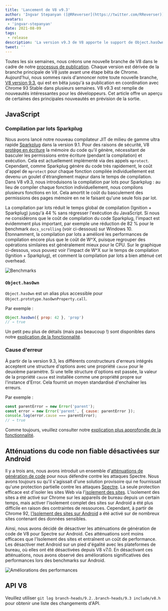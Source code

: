 ```yaml
---
title: 'Lancement de V8 v9.3'
author: 'Ingvar Stepanyan ([@RReverser](https://twitter.com/RReverser))'
avatars:
 - 'ingvar-stepanyan'
date: 2021-08-09
tags:
 - release
description: 'La version v9.3 de V8 apporte le support de Object.hasOwn et des causes d&apos;erreurs, améliore les performances de compilation et désactive les atténuations de génération de code non fiable sur Android.'
tweet: ''
---
```

Toutes les six semaines, nous créons une nouvelle branche de V8 dans le cadre de notre [processus de publication](https://v8.dev/docs/release-process). Chaque version est dérivée de la branche principale de V8 juste avant une étape bêta de Chrome. Aujourd&apos;hui, nous sommes ravis d&apos;annoncer notre toute nouvelle branche, [V8 version 9.3](https://chromium.googlesource.com/v8/v8.git/+log/branch-heads/9.3), qui est en bêta jusqu&apos;à sa publication en coordination avec Chrome 93 Stable dans plusieurs semaines. V8 v9.3 est remplie de nouveautés intéressantes pour les développeurs. Cet article offre un aperçu de certaines des principales nouveautés en prévision de la sortie.

<!--truncate-->
## JavaScript

### Compilation par lots Sparkplug

Nous avons lancé notre nouveau compilateur JIT de milieu de gamme ultra rapide [Sparkplug](https://v8.dev/blog/sparkplug) dans la version 9.1. Pour des raisons de sécurité, V8 [protège en écriture](https://en.wikipedia.org/wiki/W%5EX) la mémoire du code qu&apos;il génère, nécessitant de basculer les permissions entre écriture (pendant la compilation) et exécution. Cela est actuellement implémenté via des appels `mprotect`. Cependant, comme Sparkplug génère du code très rapidement, le coût d&apos;appel de `mprotect` pour chaque fonction compilée individuellement est devenu un goulet d&apos;étranglement majeur dans le temps de compilation. Dans V8 v9.3, nous introduisons la compilation par lots pour Sparkplug : au lieu de compiler chaque fonction individuellement, nous compilons plusieurs fonctions en lot. Cela amortit le coût du basculement des permissions des pages mémoire en ne le faisant qu&apos;une seule fois par lot.

La compilation par lots réduit le temps global de compilation (Ignition + Sparkplug) jusqu&apos;à 44 % sans régresser l&apos;exécution du JavaScript. Si nous ne considérons que le coût de compilation du code Sparkplug, l&apos;impact est évidemment plus important, par exemple une réduction de 82 % pour le benchmark `docs_scrolling` (voir ci-dessous) sur Windows 10. Étonnamment, la compilation par lots a amélioré les performances de compilation encore plus que le coût de W^X, puisque regrouper des opérations similaires est généralement mieux pour le CPU. Sur le graphique ci-dessous, vous pouvez voir l&apos;impact de W^X sur le temps de compilation (Ignition + Sparkplug), et comment la compilation par lots a bien atténué cet overhead.

![Benchmarks](/_img/v8-release-93/sparkplug.svg)

### `Object.hasOwn`

`Object.hasOwn` est un alias plus accessible pour `Object.prototype.hasOwnProperty.call`.

Par exemple :

```javascript
Object.hasOwn({ prop: 42 }, 'prop')
// → true
```

Un petit peu plus de détails (mais pas beaucoup !) sont disponibles dans notre [explication de la fonctionnalité](https://v8.dev/features/object-has-own).

### Cause d'erreur

À partir de la version 9.3, les différents constructeurs d&apos;erreurs intégrés acceptent une structure d&apos;options avec une propriété `cause` pour le deuxième paramètre. Si une telle structure d&apos;options est passée, la valeur de la propriété `cause` est installée comme une propriété propre sur l&apos;instance d&apos;Error. Cela fournit un moyen standardisé d&apos;enchaîner les erreurs.

Par exemple :

```javascript
const parentError = new Error('parent');
const error = new Error('parent', { cause: parentError });
console.log(error.cause === parentError);
// → true
```

Comme toujours, veuillez consulter notre [explication plus approfondie de la fonctionnalité](https://v8.dev/features/error-cause).

## Atténuations du code non fiable désactivées sur Android

Il y a trois ans, nous avons introduit un ensemble d&apos;[atténuations de génération de code](https://v8.dev/blog/spectre) pour nous défendre contre les attaques Spectre. Nous avons toujours su qu&apos;il s&apos;agissait d&apos;une solution provisoire qui ne fournissait qu&apos;une protection partielle contre les attaques [Spectre](https://spectreattack.com/spectre.pdf). La seule protection efficace est d&apos;isoler les sites Web via l&apos;[isolement des sites](https://blog.chromium.org/2021/03/mitigating-side-channel-attacks.html). L&apos;isolement des sites a été activé sur Chrome sur les appareils de bureau depuis un certain temps, mais activer l&apos;isolement complet des sites sur Android a été plus difficile en raison des contraintes de ressources. Cependant, à partir de Chrome 92, [l&apos;Isolement des sites sur Android](https://security.googleblog.com/2021/07/protecting-more-with-site-isolation.html) a été activé sur de nombreux sites contenant des données sensibles.

Ainsi, nous avons décidé de désactiver les atténuations de génération de code de V8 pour Spectre sur Android. Ces atténuations sont moins efficaces que l&apos;Isolement des sites et entraînent un coût de performance. Les désactiver met Android sur un pied d&apos;égalité avec les plateformes de bureau, où elles ont été désactivées depuis V8 v7.0. En désactivant ces atténuations, nous avons observé des améliorations significatives des performances lors des benchmarks sur Android.

![Améliorations des performances](/_img/v8-release-93/code-mitigations.svg)

## API V8

Veuillez utiliser `git log branch-heads/9.2..branch-heads/9.3 include/v8.h` pour obtenir une liste des changements d&apos;API.
